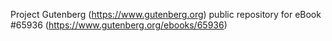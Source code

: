Project Gutenberg (https://www.gutenberg.org) public repository for
eBook #65936 (https://www.gutenberg.org/ebooks/65936)
